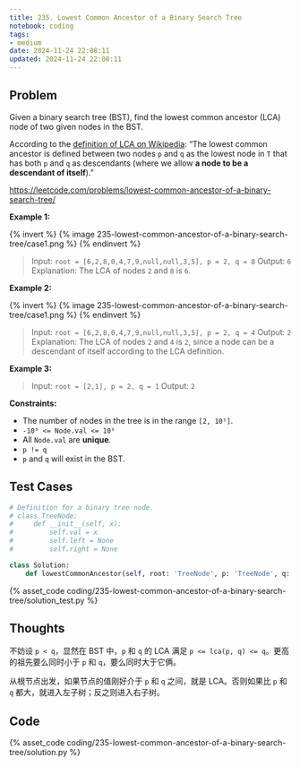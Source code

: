 ```yaml
---
title: 235. Lowest Common Ancestor of a Binary Search Tree
notebook: coding
tags:
- medium
date: 2024-11-24 22:08:11
updated: 2024-11-24 22:08:11
---
```

## Problem

Given a binary search tree (BST), find the lowest common ancestor (LCA) node of two given nodes in the BST.

According to the [definition of LCA on Wikipedia](https://en.wikipedia.org/wiki/Lowest_common_ancestor): “The lowest common ancestor is defined between two nodes `p` and `q` as the lowest node in `T` that has both `p` and `q` as descendants (where we allow **a node to be a descendant of itself**).”

<https://leetcode.com/problems/lowest-common-ancestor-of-a-binary-search-tree/>

**Example 1:**

{% invert %}
{% image 235-lowest-common-ancestor-of-a-binary-search-tree/case1.png %}
{% endinvert %}

> Input: `root = [6,2,8,0,4,7,9,null,null,3,5], p = 2, q = 8`
> Output: `6`
> Explanation: The LCA of nodes `2` and `8` is `6`.

**Example 2:**

{% invert %}
{% image 235-lowest-common-ancestor-of-a-binary-search-tree/case1.png %}
{% endinvert %}

> Input: `root = [6,2,8,0,4,7,9,null,null,3,5], p = 2, q = 4`
> Output: `2`
> Explanation: The LCA of nodes `2` and `4` is `2`, since a node can be a descendant of itself according to the LCA definition.

**Example 3:**

> Input: `root = [2,1], p = 2, q = 1`
> Output: `2`

**Constraints:**

- The number of nodes in the tree is in the range `[2, 10⁵]`.
- `-10⁹ <= Node.val <= 10⁹`
- All `Node.val` are **unique**.
- `p != q`
- `p` and `q` will exist in the BST.

## Test Cases

``` python
# Definition for a binary tree node.
# class TreeNode:
#     def __init__(self, x):
#         self.val = x
#         self.left = None
#         self.right = None

class Solution:
    def lowestCommonAncestor(self, root: 'TreeNode', p: 'TreeNode', q: 'TreeNode') -> 'TreeNode':
```

{% asset_code coding/235-lowest-common-ancestor-of-a-binary-search-tree/solution_test.py %}

## Thoughts

不妨设 `p < q`，显然在 BST 中，`p` 和 `q` 的 LCA 满足 `p <= lca(p, q) <= q`。更高的祖先要么同时小于 `p` 和 `q`，要么同时大于它俩。

从根节点出发，如果节点的值刚好介于 `p` 和 `q` 之间，就是 LCA。否则如果比 `p` 和 `q` 都大，就进入左子树；反之则进入右子树。

## Code

{% asset_code coding/235-lowest-common-ancestor-of-a-binary-search-tree/solution.py %}
